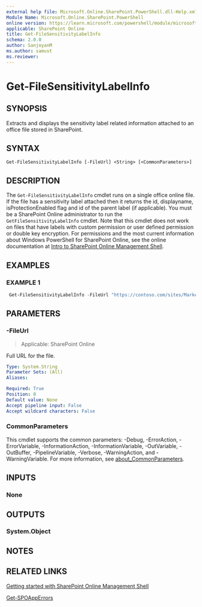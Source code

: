 ```yaml
---
external help file: Microsoft.Online.SharePoint.PowerShell.dll-Help.xml
Module Name: Microsoft.Online.SharePoint.PowerShell
online version: https://learn.microsoft.com/powershell/module/microsoft.online.sharepoint.powershell/Get-FileSensitivityLabelInfo
applicable: SharePoint Online
title: Get-FileSensitivityLabelInfo
schema: 2.0.0
author: SanjoyanM
ms.author: samust
ms.reviewer:
---
```


# Get-FileSensitivityLabelInfo

## SYNOPSIS

Extracts and displays the sensitivity label related information attached to an office file stored in SharePoint.

## SYNTAX

```
Get-FileSensitivityLabelInfo [-FileUrl] <String> [<CommonParameters>]
```

## DESCRIPTION

The `Get-FileSensitivityLabelInfo` cmdlet runs on a single office online file. If the file has a sensitivity label attached then it returns the id, displayname, isProtectionEnabled flag and id of the parent label (if applicable). You must be a SharePoint Online administrator to run the `GetFileSensitivityLabelInfo` cmdlet. Note that this cmdlet does not work on files that have labels with custom permission or user defined permission or double key encryption.
For permissions and the most current information about Windows PowerShell for SharePoint Online, see the online documentation at [Intro to SharePoint Online Management Shell](/powershell/sharepoint/sharepoint-online/introduction-sharepoint-online-management-shell).

## EXAMPLES

### EXAMPLE 1

```powershell
 Get-FileSensitivityLabelInfo -FileUrl "https://contoso.com/sites/Marketing/Shared Documents/Doc1.docx"
```

## PARAMETERS

### -FileUrl

> Applicable: SharePoint Online

Full URL for the file.

```yaml
Type: System.String
Parameter Sets: (All)
Aliases:

Required: True
Position: 0
Default value: None
Accept pipeline input: False
Accept wildcard characters: False
```

### CommonParameters
This cmdlet supports the common parameters: -Debug, -ErrorAction, -ErrorVariable, -InformationAction, -InformationVariable, -OutVariable, -OutBuffer, -PipelineVariable, -Verbose, -WarningAction, and -WarningVariable. For more information, see [about_CommonParameters](https://go.microsoft.com/fwlink/?LinkID=113216).

## INPUTS

### None

## OUTPUTS

### System.Object

## NOTES

## RELATED LINKS

[Getting started with SharePoint Online Management Shell](/powershell/sharepoint/sharepoint-online/connect-sharepoint-online)

[Get-SPOAppErrors](Get-SPOAppErrors.md)
